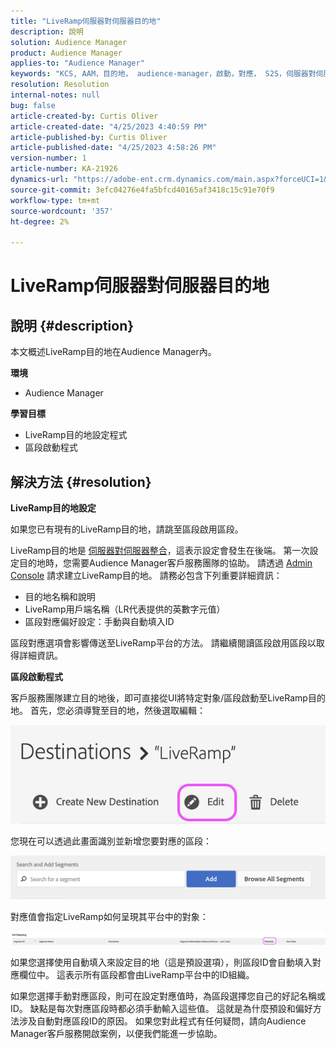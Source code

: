 ```yaml
---
title: "LiveRamp伺服器對伺服器目的地"
description: 說明
solution: Audience Manager
product: Audience Manager
applies-to: "Audience Manager"
keywords: "KCS, AAM，目的地， audience-manager，啟動，對應， S2S，伺服器對伺服器"
resolution: Resolution
internal-notes: null
bug: false
article-created-by: Curtis Oliver
article-created-date: "4/25/2023 4:40:59 PM"
article-published-by: Curtis Oliver
article-published-date: "4/25/2023 4:58:26 PM"
version-number: 1
article-number: KA-21926
dynamics-url: "https://adobe-ent.crm.dynamics.com/main.aspx?forceUCI=1&pagetype=entityrecord&etn=knowledgearticle&id=c89763f1-87e3-ed11-a7c7-6045bd0065b6"
source-git-commit: 3efc04276e4fa5bfcd40165af3418c15c91e70f9
workflow-type: tm+mt
source-wordcount: '357'
ht-degree: 2%

---
```


# LiveRamp伺服器對伺服器目的地

## 說明 {#description}


本文概述LiveRamp目的地在Audience Manager內。

<b>環境</b>

- Audience Manager


<b>學習目標</b>

- LiveRamp目的地設定程式
- 區段啟動程式









## 解決方法 {#resolution}


<b>LiveRamp目的地設定</b>

如果您已有現有的LiveRamp目的地，請跳至區段啟用區段。 

LiveRamp目的地是 [伺服器對伺服器整合](https://experienceleague.adobe.com/docs/audience-manager/user-guide/features/destinations/device-based/device-based-destinations-list.html?lang=en)，這表示設定會發生在後端。 第一次設定目的地時，您需要Audience Manager客戶服務團隊的協助。 請透過 [Admin Console](https://adminconsole.adobe.com/) 請求建立LiveRamp目的地。 請務必包含下列重要詳細資訊：

- 目的地名稱和說明
- LiveRamp用戶端名稱（LR代表提供的英數字元值）
- 區段對應偏好設定：手動與自動填入ID


區段對應選項會影響傳送至LiveRamp平台的方法。 請繼續閱讀區段啟用區段以取得詳細資訊。



<b>區段啟動程式</b>

客戶服務團隊建立目的地後，即可直接從UI將特定對象/區段啟動至LiveRamp目的地。 首先，您必須導覽至目的地，然後選取編輯：

![](assets/bd9e9cba-89e3-ed11-a7c7-6045bd0065b6.png)



您現在可以透過此畫面識別並新增您要對應的區段：

![](assets/d96041d3-89e3-ed11-a7c7-6045bd0065b6.png)

對應值會指定LiveRamp如何呈現其平台中的對象： 

![](assets/75158bf1-89e3-ed11-a7c7-6045bd0065b6.png)

如果您選擇使用自動填入來設定目的地（這是預設選項），則區段ID會自動填入對應欄位中。 這表示所有區段都會由LiveRamp平台中的ID組織。

如果您選擇手動對應區段，則可在設定對應值時，為區段選擇您自己的好記名稱或ID。 缺點是每次對應區段時都必須手動輸入這些值。 這就是為什麼預設和偏好方法涉及自動對應區段ID的原因。 如果您對此程式有任何疑問，請向Audience Manager客戶服務開啟案例，以便我們能進一步協助。
